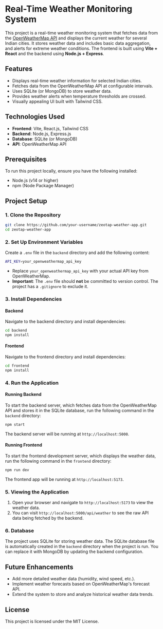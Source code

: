# Real-Time Weather Monitoring System

This project is a real-time weather monitoring system that fetches data from the [OpenWeatherMap API](https://openweathermap.org/api) and displays the current weather for several Indian cities. It stores weather data and includes basic data aggregation, and alerts for extreme weather conditions. The frontend is built using **Vite + React** and the backend using **Node.js + Express**.

## Features

- Displays real-time weather information for selected Indian cities.
- Fetches data from the OpenWeatherMap API at configurable intervals.
- Uses SQLite (or MongoDB) to store weather data.
- Provides weather alerts when temperature thresholds are crossed.
- Visually appealing UI built with Tailwind CSS.

## Technologies Used

- **Frontend**: Vite, React.js, Tailwind CSS
- **Backend**: Node.js, Express.js
- **Database**: SQLite (or MongoDB)
- **API**: OpenWeatherMap API

## Prerequisites

To run this project locally, ensure you have the following installed:

- Node.js (v14 or higher)
- npm (Node Package Manager)

## Project Setup

### 1. Clone the Repository

```bash
git clone https://github.com/your-username/zeotap-weather-app.git
cd zeotap-weather-app
```

### 2. Set Up Environment Variables

Create a `.env` file in the `backend` directory and add the following content:

```bash
API_KEY=your_openweathermap_api_key
```

- Replace `your_openweathermap_api_key` with your actual API key from OpenWeatherMap.
- **Important**: The `.env` file should **not** be committed to version control. The project has a `.gitignore` to exclude it.

### 3. Install Dependencies

#### Backend

Navigate to the backend directory and install dependencies:

```bash
cd backend
npm install
```

#### Frontend

Navigate to the frontend directory and install dependencies:

```bash
cd frontend
npm install
```

### 4. Run the Application

#### Running Backend

To start the backend server, which fetches data from the OpenWeatherMap API and stores it in the SQLite database, run the following command in the `backend` directory:

```bash
npm start
```

The backend server will be running at `http://localhost:5000`.

#### Running Frontend

To start the frontend development server, which displays the weather data, run the following command in the `frontend` directory:

```bash
npm run dev
```

The frontend app will be running at `http://localhost:5173`.

### 5. Viewing the Application

1. Open your browser and navigate to `http://localhost:5173` to view the weather data.
2. You can visit `http://localhost:5000/api/weather` to see the raw API data being fetched by the backend.

### 6. Database

The project uses SQLite for storing weather data. The SQLite database file is automatically created in the `backend` directory when the project is run. You can replace it with MongoDB by updating the backend configuration.

## Future Enhancements

- Add more detailed weather data (humidity, wind speed, etc.).
- Implement weather forecasts based on OpenWeatherMap's forecast API.
- Extend the system to store and analyze historical weather data trends.

## License

This project is licensed under the MIT License.
